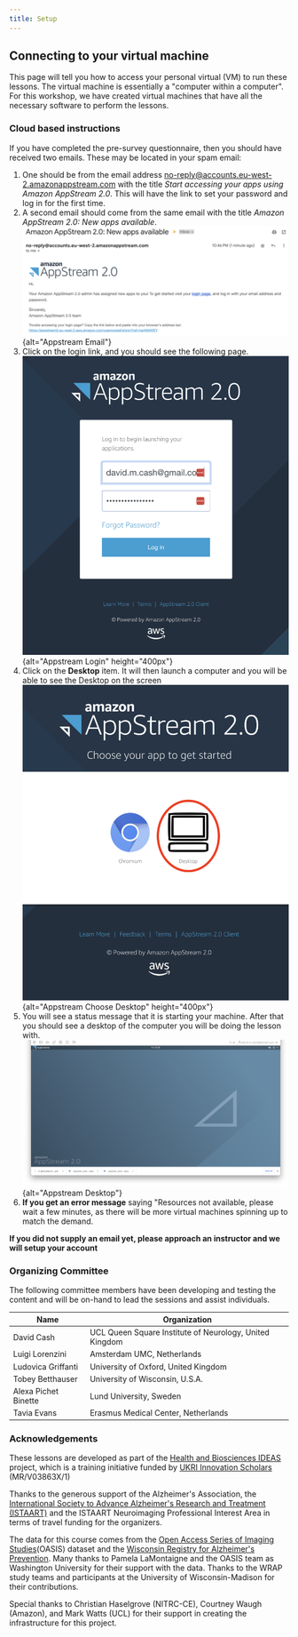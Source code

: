 ```yaml
---
title: Setup
---
```


## Connecting to your virtual machine

This page will tell you how to access your personal virtual (VM) to run these lessons. The virtual machine is essentially a "computer within a computer". For this workshop, we have created virtual machines that have all the necessary software to perform the lessons. 

### Cloud based instructions
If you have completed the pre-survey questionnaire, then you should have received two emails. 
These may be located in your spam email:

1. One should be from the email address no-reply@accounts.eu-west-2.amazonappstream.com 
with the title _Start accessing your apps using Amazon AppStream 2.0_. This will
have the link to set your password and log in for the first time. 
1. A second email should come from the same email with the title
_Amazon AppStream 2.0: New apps available_. 
 ![](fig/aic_appstream_email.png){alt="Appstream Email"}
1. Click on the login link, and you should see the following page.
 ![](fig/aic_appstream_login.png){alt="Appstream Login" height="400px"}
1. Click on the **Desktop** item. It will then launch a computer and you will be able to see the Desktop on the screen
 ![](fig/aic_appstream_choose_desktop.png){alt="Appstream Choose Desktop" height="400px"}
1. You will see a status message that it is starting your machine. After that you should see a desktop of the computer you will be doing the lesson with.
 ![](../episodes/fig/aic_smri_desktop.png){alt="Appstream Desktop"}
1. **If you get an error message** saying "Resources not available, please wait a few minutes, as there will be more virtual machines spinning up to match the demand.

**If you did not supply an email yet, please approach an instructor and we will setup your account**

### Organizing Committee
The following committee members have been developing and testing the content and will be on-hand to lead the sessions and assist individuals. 

| Name | Organization |
| --- | --- |
| David Cash | UCL Queen Square Institute of Neurology, United Kingdom |
| Luigi Lorenzini | Amsterdam UMC, Netherlands |
| Ludovica Griffanti | University of Oxford, United Kingdom |
| Tobey Betthauser | University of Wisconsin, U.S.A. | 
| Alexa Pichet Binette | Lund University, Sweden |
| Tavia Evans | Erasmus Medical Center, Netherlands |

### Acknowledgements
These lessons are developed as part of the [Health and Biosciences IDEAS](https://healthbioscienceideas.github.io) project, which is a training initiative funded by [UKRI Innovation Scholars](https://www.ukri.org/opportunity/innovation-scholars-data-science-training-in-health-bioscience/) (MR/V03863X/1)

Thanks to the generous support of the Alzheimer's Association, the [International Society to Advance Alzheimer's Research and Treatment (ISTAART)](https://action.alz.org/personifyebusiness/default.aspx?tabid=1516) and the ISTAART Neuroimaging Professional Interest Area in terms of travel funding for the organizers.

The data for this course comes from the [Open Access Series of Imaging Studies](https://www.oasis-brains.org/)(OASIS) dataset and the [Wisconsin Registry for Alzheimer's Prevention](https://wrap.wisc.edu/). Many thanks to Pamela LaMontaigne and the OASIS team as Washington University for their support with the data. Thanks to the WRAP study teams and participants at the University of Wisconsin-Madison for their contributions.

Special thanks to Christian Haselgrove (NITRC-CE), Courtney Waugh (Amazon), and Mark Watts (UCL) for their support in creating the infrastructure for this project. 
